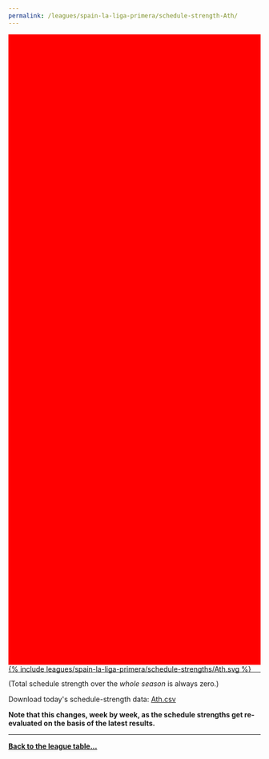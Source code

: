 ```yaml
---
permalink: /leagues/spain-la-liga-primera/schedule-strength-Ath/
---
```


<style>
.svg-wrap {
    background-color:red;
    height:0;
    padding-top:250%; /* 350px/550px */
    position: relative;
}

svg {
    background-color: white;
    height: 100%;
    display:block;
    width: 100%;
    position: absolute;
    top:0;
    left:0;
}
</style>


<div class="svg-wrap">
{% include leagues/spain-la-liga-primera/schedule-strengths/Ath.svg %}
</div>

-----

(Total schedule strength over the *whole season* is always zero.)


Download today's schedule-strength data: [Ath.csv](/assets/leagues/spain-la-liga-primera/2025/schedule-strengths/Ath.csv)

**Note that this changes, week by week, as the schedule strengths get re-evaluated on the
basis of the latest results.**

-----

[**Back to the league table...**](/leagues/spain-la-liga-primera)


